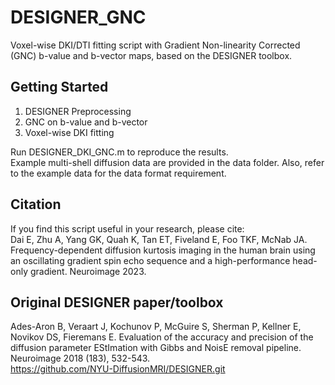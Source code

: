# DESIGNER_GNC
Voxel-wise DKI/DTI fitting script with Gradient Non-linearity Corrected (GNC) b-value and b-vector maps, based on the DESIGNER toolbox.
## Getting Started
1. DESIGNER Preprocessing
2. GNC on b-value and b-vector
3. Voxel-wise DKI fitting

Run DESIGNER_DKI_GNC.m to reproduce the results.  
Example multi-shell diffusion data are provided in the data folder. Also, refer to the example data for the data format requirement.
## Citation
If you find this script useful in your research, please cite:  
Dai E, Zhu A, Yang GK, Quah K, Tan ET, Fiveland E, Foo TKF, McNab JA. Frequency-dependent diffusion kurtosis imaging in the human brain using an oscillating gradient spin echo sequence and a high-performance head-only gradient. Neuroimage 2023.
## Original DESIGNER paper/toolbox
Ades-Aron B, Veraart J, Kochunov P, McGuire S, Sherman P, Kellner E, Novikov DS, Fieremans E. Evaluation of the accuracy and precision of the diffusion parameter EStImation with Gibbs and NoisE removal pipeline. Neuroimage 2018 (183), 532-543.  
https://github.com/NYU-DiffusionMRI/DESIGNER.git
